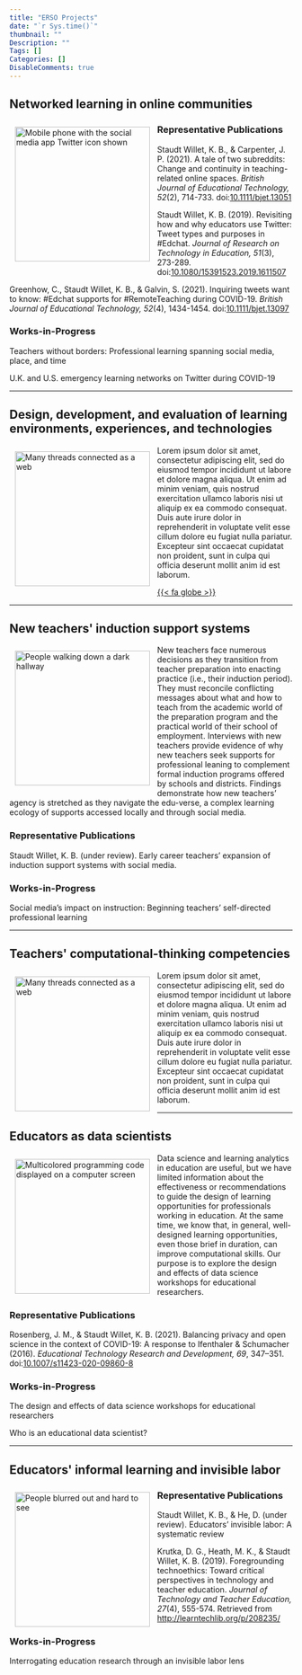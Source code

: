 ```yaml
---
title: "ERSO Projects"
date: "`r Sys.time()`"
thumbnail: ""
Description: ""
Tags: []
Categories: []
DisableComments: true
---
```


## Networked learning in online communities

<img src="/images/networked.png" align="left" style="padding: 10px;" width="240" alt="Mobile phone with the social media app Twitter icon shown">

### Representative Publications

<i class="fas fa-file-alt"></i> Staudt Willet, K. B., & Carpenter, J. P. (2021). A tale of two subreddits: Change and continuity in teaching-related online spaces. *British Journal of Educational Technology, 52*(2), 714-733. doi:[10.1111/bjet.13051](https://doi.org/10.1111/bjet.13051)

<i class="fas fa-file-alt"></i> Staudt Willet, K. B. (2019). Revisiting how and why educators use Twitter: Tweet types and purposes in \#Edchat. *Journal of Research on Technology in Education, 51*(3), 273-289. doi:[10.1080/15391523.2019.1611507](https://doi.org/10.1080/15391523.2019.1611507)

<i class="fas fa-file-alt"></i> Greenhow, C., Staudt Willet, K. B., & Galvin, S. (2021). Inquiring tweets want to know: \#Edchat supports for \#RemoteTeaching during COVID-19. *British Journal of Educational Technology, 52*(4), 1434-1454. doi:[10.1111/bjet.13097](https://doi.org/10.1111/bjet.13097)

### Works-in-Progress

<i class="fas fa-file-alt"></i> Teachers without borders: Professional learning spanning social media, place, and time 

<i class="fas fa-file-alt"></i> U.K. and U.S. emergency learning networks on Twitter during COVID-19

---

## Design, development, and evaluation of learning environments, experiences, and technologies

<img src="/images/networked-learning.png" align="left" style="padding: 10px;" width="240" alt="Many threads connected as a web">

Lorem ipsum dolor sit amet, consectetur adipiscing elit, sed do eiusmod tempor incididunt ut labore et dolore magna aliqua. Ut enim ad minim veniam, quis nostrud exercitation ullamco laboris nisi ut aliquip ex ea commodo consequat. Duis aute irure dolor in reprehenderit in voluptate velit esse cillum dolore eu fugiat nulla pariatur. Excepteur sint occaecat cupidatat non proident, sunt in culpa qui officia deserunt mollit anim id est laborum.

[{{< fa globe >}}](https://erso-group.github.io/projects/)

---

## New teachers' induction support systems

<img src="/images/transition.jpg" align="left" style="padding: 10px;" width="240" alt="People walking down a dark hallway">

New teachers face numerous decisions as they transition from teacher preparation into enacting practice (i.e., their induction period). They must reconcile conflicting messages about what and how to teach from the academic world of the preparation program and the practical world of their school of employment. Interviews with new teachers provide evidence of why new teachers seek supports for professional leaning to complement formal induction programs offered by schools and districts. Findings demonstrate how new teachers’ agency is stretched as they navigate the edu-verse, a complex learning ecology of supports accessed locally and through social media.

### Representative Publications

<i class="fas fa-file-alt"></i> Staudt Willet, K. B. (under review). Early career teachers’ expansion of induction support systems with social media.

### Works-in-Progress

<i class="fas fa-file-alt"></i> Social media’s impact on instruction: Beginning teachers’ self-directed professional learning

---

## Teachers' computational-thinking competencies

<img src="/images/networked-learning.png" align="left" style="padding: 10px;" width="240" alt="Many threads connected as a web">

Lorem ipsum dolor sit amet, consectetur adipiscing elit, sed do eiusmod tempor incididunt ut labore et dolore magna aliqua. Ut enim ad minim veniam, quis nostrud exercitation ullamco laboris nisi ut aliquip ex ea commodo consequat. Duis aute irure dolor in reprehenderit in voluptate velit esse cillum dolore eu fugiat nulla pariatur. Excepteur sint occaecat cupidatat non proident, sunt in culpa qui officia deserunt mollit anim id est laborum.

---

## Educators as data scientists

<img src="/images/data.png" align="left" style="padding: 10px;" width="240" alt="Multicolored programming code displayed on a computer screen">

Data science and learning analytics in education are useful, but we have limited information about the effectiveness or recommendations to guide the design of learning opportunities for professionals working in education. At the same time, we know that, in general, well-designed learning opportunities, even those brief in duration, can improve computational skills. Our purpose is to explore the design and effects of data science workshops for educational researchers.

### Representative Publications

<i class="fas fa-file-alt"></i> Rosenberg, J. M., & Staudt Willet, K. B. (2021). Balancing privacy and open science in the context of COVID-19: A response to Ifenthaler & Schumacher (2016). *Educational Technology Research and Development, 69*, 347–351. doi:[10.1007/s11423-020-09860-8](https://doi.org/10.1007/s11423-020-09860-8)

### Works-in-Progress

<i class="fas fa-file-alt"></i> The design and effects of data science workshops for educational researchers

<i class="fas fa-file-alt"></i> Who is an educational data scientist?

---

## Educators' informal learning and invisible labor

<img src="/images/invisible.jpg" align="left" style="padding: 10px;" width="240" alt="People blurred out and hard to see">

### Representative Publications

<i class="fas fa-file-alt"></i> Staudt Willet, K. B., & He, D. (under review). Educators’ invisible labor: A systematic review

<i class="fas fa-file-alt"></i> Krutka, D. G., Heath, M. K., & Staudt Willet, K. B. (2019). Foregrounding technoethics: Toward critical perspectives in technology and teacher education. *Journal of Technology and Teacher Education, 27*(4), 555-574. Retrieved from http://learntechlib.org/p/208235/

### Works-in-Progress

<i class="fas fa-file-alt"></i> Interrogating education research through an invisible labor lens
